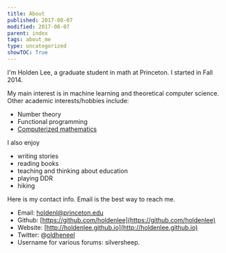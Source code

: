 ```yaml
---
title: About
published: 2017-08-07
modified: 2017-08-07
parent: index
tags: about_me
type: uncategorized
showTOC: True
---
```


I'm Holden Lee, a graduate student in math at Princeton. I started in Fall 2014.

My main interest is in machine learning and theoretical computer science. Other academic interests/hobbies include:

* Number theory
* Functional programming
* [Computerized mathematics](https://workflowy.com/s/jabfy5TOMg)

I also enjoy

* writing stories
* reading books
* teaching and thinking about education
* playing DDR
* hiking

Here is my contact info. Email is the best way to reach me.

* Email: [holdenl@princeton.edu](mailto:holdenl@princeton.edu)
* Github: [https://github.com/holdenlee](https://github.com/holdenlee)
* Website: [http://holdenlee.github.io](http://holdenlee.github.io)
* Twitter: @[oldheneel](https://twitter.com/oldheneel)
* Username for various forums: silversheep.
